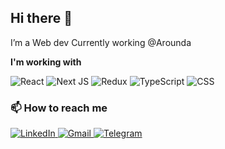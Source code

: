 ## Hi there 👋

I’m a Web dev Currently working @Arounda

**I'm working with**

<div display="flex">
  <img src="https://img.shields.io/badge/react-black?style=for-the-badge&logo=react&logoColor=white" alt="React"/>
  <img src="https://img.shields.io/badge/Next-black?style=for-the-badge&logo=next.js&logoColor=white" alt="Next JS"/>
  <img src="https://img.shields.io/badge/Redux-black?style=for-the-badge&logo=redux&logoColor=white" alt="Redux"/>
  <img src="https://img.shields.io/badge/typescript-black?style=for-the-badge&logo=typescript&logoColor=white" alt="TypeScript"/>
  <img src="https://img.shields.io/badge/css3-black?style=for-the-badge&logo=css3&logoColor=white" alt="CSS"/>
</div>

### 📫 How to reach me

<div display="flex">
  <a href="https://www.linkedin.com/in/maxim-f/">
    <img src="https://img.shields.io/badge/linkedin-black?style=for-the-badge&logo=linkedin&logoColor=white" alt="LinkedIn"/>
  </a>
   <a href="maxjsx9@gmail.com">
    <img src="https://img.shields.io/badge/gmail-black?style=for-the-badge&logo=linkedin&logoColor=white" alt="Gmail"/>
  </a>
  <a href="maxmyst">
    <img src="https://img.shields.io/badge/telegram-black?style=for-the-badge&logo=linkedin&logoColor=white" alt="Telegram"/>
  </a>
</div>
